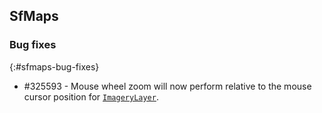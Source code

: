 ## SfMaps

### Bug fixes
{:#sfmaps-bug-fixes}

* \#325593 - Mouse wheel zoom will now perform relative to the mouse cursor position for [`ImageryLayer`](https://help.syncfusion.com/cr/wpf/Syncfusion.UI.Xaml.Maps.ImageryLayer.html).

